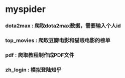 # myspider
### dota2max : 爬取dota2max数据，需要输入个人id
### top_movies : 爬取豆瓣电影和猫眼电影的榜单
### pdf : 爬取教程制作成PDF文件
### zh_login : 模拟登陆知乎
